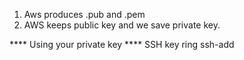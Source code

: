1. Aws produces .pub and .pem
2. AWS keeps public key and we save private key.

**** Using your private key
**** SSH key ring
ssh-add 
